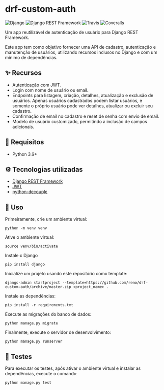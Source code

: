 # drf-custom-auth

![Django](https://img.shields.io/pypi/pyversions/Django) ![Django REST Framework](https://img.shields.io/pypi/djversions/djangorestframework) ![Travis](https://img.shields.io/travis/com/reno/drf-custom-auth) ![Coveralls](https://img.shields.io/coveralls/github/reno/drf-custom-auth)

Um app reutilizável de autenticação de usuário para Django REST Framework.

Este app tem como objetivo fornecer uma API de cadastro, autenticação e manutenção de usuários, utilizando recursos inclusos no Django e com um mínimo de dependências.

## ✨ Recursos

* Autenticação com JWT.
* Login com nome de usuário ou email.
* Endpoints para listagem, criação, detalhes, atualização e exclusão de usuários. Apenas usuários cadastrados podem listar usuários, e somente o próprio usuário pode ver detalhes, atualizar ou excluir seu cadastro.
* Confirmação de email no cadastro e reset de senha com envio de email.
* Modelo de usuário customizado, permitindo a inclusão de campos adicionais.

## 📌 Requisitos

- Python 3.6+

## ⚙️ Tecnologias utilizadas

- [Django REST Framework](https://www.django-rest-framework.org/) 
- [JWT](https://jwt.io/)
- [python-decouple](https://github.com/henriquebastos/python-decouple)

## 🚀 Uso

Primeiramente, crie um ambiente virtual:

`python -m venv venv`

Ative o ambiente virtual:

`source venv/bin/activate`

Instale o Django

`pip install django`

Inicialize um projeto usando este repositório como template:

`django-admin startproject --template=https://github.com/reno/drf-custom-auth/archive/master.zip <project_name> .`

Instale as dependências:

`pip install -r requirements.txt`

Execute as migrações do banco de dados:

`python manage.py migrate`

Finalmente, execute o servidor de desenvolvimento:

`python manage.py runserver`


## 🎯 Testes

Para executar os testes, após ativar o ambiente virtual e instalar as dependências, execute o comando:

`python manage.py test`
